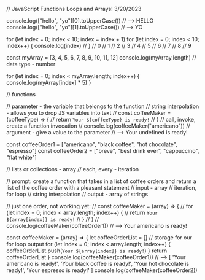 // JavaScript Functions Loops and Arrays! 3/20/2023



console.log(["hello", "yo"][0].toUpperCase())
// --> HELLO
console.log(["hello", "yo"][1].toUpperCase())
// --> YO

for (let index = 0; index < 10; index = index + 1)
for (let index = 0; index < 10; index++) {
  console.log(index)
// }
// 0
// 1
// 2
// 3
// 4
// 5
// 6
// 7
// 8
// 9

const myArray = [3, 4, 5, 6, 7, 8, 9, 10, 11, 12]
console.log(myArray.length) // data type - number

for (let index = 0; index < myArray.length; index++) {
  console.log(myArray[index] * 5)
}

// functions

// parameter - the variable that belongs to the function
// string interpolation - allows you to drop JS variables into text
// const coffeeMaker = (coffeeType) => {
//   return `Your ${coffeeType} is ready!`
// }
// call, invoke, create a function invocation
// console.log(coffeeMaker("americano"))
// argument - give a value to the parameter
// --> Your undefined is ready!

const coffeeOrder1 = ["americano", "black coffee", "hot chocolate", "espresso"]
const coffeeOrder2 = ["breve", "best drink ever", "cappuccino", "flat white"]

// lists or collections - array
// each, every - iteration

// prompt: create a function that takes in a list of coffee orders and return a list of the coffee order with a pleasant statement
// input - array
// iteration, for loop
// string interpolation
// output - array of strings

// just one order, not working yet:
// const coffeeMaker = (array) => {
//   for (let index = 0; index < array.length; index++) {
//     return `Your ${array[index]} is ready!`
//   }
// }
// console.log(coffeeMaker(coffeeOrder1))
// --> Your americano is ready!

const coffeeMaker = (array) => {
  let coffeeOrderList = [] // storage for our for loop output
  for (let index = 0; index < array.length; index++) {
    coffeeOrderList.push(`Your ${array[index]} is ready!`)
  }
  return coffeeOrderList
}
console.log(coffeeMaker(coffeeOrder1))
// --> [ 'Your americano is ready!', 'Your black coffee is ready!', 'Your hot chocolate is ready!', 'Your espresso is ready!' ]
console.log(coffeeMaker(coffeeOrder2))
